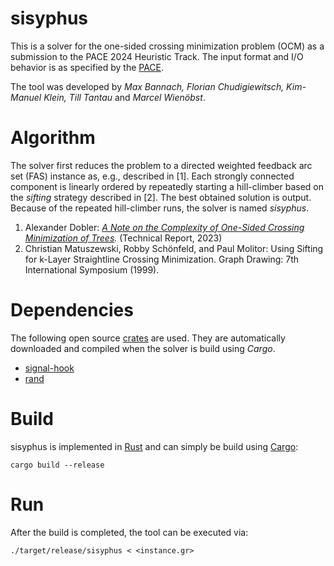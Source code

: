 # sisyphus

This is a solver for the one-sided crossing minimization problem (OCM) as a submission to the PACE 2024 Heuristic Track. The input format and I/O behavior is as specified by the [PACE](https://pacechallenge.org/2024/).

The tool was developed by *Max Bannach, Florian Chudigiewitsch, Kim-Manuel Klein, Till Tantau* and *Marcel Wienöbst*.

# Algorithm

The solver first reduces the problem to a directed weighted feedback arc set (FAS) instance as, e.g., described in [1]. Each strongly connected component is linearly ordered by repeatedly starting a hill-climber based on the *sifting* strategy described in [2]. The best obtained solution is output. Because of the repeated hill-climber runs, the solver is named *sisyphus*. 

1. Alexander Dobler: *[A Note on the Complexity of One-Sided Crossing Minimization of Trees](https://arxiv.org/abs/2306.15339).* (Technical Report, 2023)
2. Christian Matuszewski, Robby Schönfeld, and Paul Molitor: Using Sifting for k-Layer Straightline Crossing Minimization. Graph Drawing: 7th International Symposium (1999). 

# Dependencies
The following open source [crates](https://crates.io) are used. They are automatically downloaded and compiled when the solver is build using *Cargo*. 
- [signal-hook](https://crates.io/crates/signal-hook)
- [rand](https://crates.io/crates/rand)

# Build
sisyphus is implemented in [Rust](https://www.rust-lang.org) and can simply be build using [Cargo](https://doc.rust-lang.org/cargo/getting-started/installation.html):

```
cargo build --release
```

# Run
After the build is completed, the tool can be executed via:

```
./target/release/sisyphus < <instance.gr>
```
